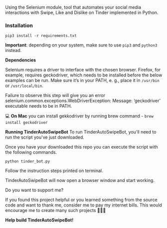 Using the Selenium module, tool that automates your social media
interactions with Swipe, Like and Dislike on Tinder implemented in Python.

### Installation

`pip3 install -r requirements.txt`

**Important**: depending on your system, make sure to use `pip3` and `python3` instead.

**Dependencies**

Selenium requires a driver to interface with the chosen browser. Firefox, for example, requires geckodriver, which needs to be installed before the below examples can be run. Make sure it’s in your PATH, e. g., place it in `/usr/bin` or `/usr/local/bin`.

Failure to observe this step will give you an error selenium.common.exceptions.WebDriverException: Message: ‘geckodriver’ executable needs to be in PATH.

💻 **On Mac** you can install gekkodriver by running brew command - `brew install geckodriver`

**Running TinderAutoSwipeBot**
To run TinderAutoSwipeBot, you'll need to run the script you've just downloaded.

Once you have your downloaded this repo you can execute the script with the following commands.

`python tinder_bot.py`

Follow the instruction steps printed on terminal.

TinderAutoSwipeBot will now open a browser window and start working.


Do you want to support me?

If you found this project helpful or you learned something from the source code and want to thank me, consider me to pay my internet bills. This would encourage me to create many such projects 👨🏻‍💻



**Help build TinderAutoSwipeBot!**

